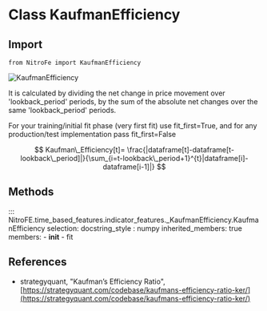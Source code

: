 


# Class KaufmanEfficiency

## Import
`
from NitroFe import KaufmanEfficiency
`

![KaufmanEfficiency](https://media.giphy.com/media/dlaAsgQ74zJA3U3ARb/giphy.gif)

It is calculated by dividing the net change in price movement over 'lookback_period' periods,
by the sum of the absolute net changes over the same 'lookback_period' periods.

For your training/initial fit phase (very first fit) use fit_first=True, and for any production/test implementation pass fit_first=False

$$
Kaufman\_Efficiency[t]=  \frac{|dataframe[t]-dataframe[t-lookback\_period]|}{\sum_{i=t-lookback\_period+1}^{t}|dataframe[i]-dataframe[i-1]|}
$$


## Methods

::: NitroFE.time_based_features.indicator_features._KaufmanEfficiency.KaufmanEfficiency
    selection:
        docstring_style : numpy
        inherited_members: true
        members:
        - __init__
        - fit

References
----------
* strategyquant, "Kaufman’s Efficiency Ratio",
    [https://strategyquant.com/codebase/kaufmans-efficiency-ratio-ker/](https://strategyquant.com/codebase/kaufmans-efficiency-ratio-ker/)